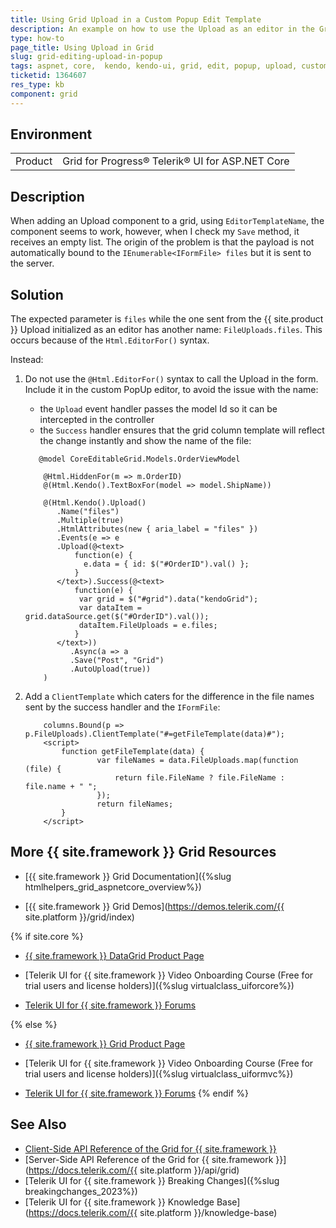 ```yaml
---
title: Using Grid Upload in a Custom Popup Edit Template
description: An example on how to use the Upload as an editor in the Grid for ASP.NET Core.
type: how-to
page_title: Using Upload in Grid
slug: grid-editing-upload-in-popup
tags: aspnet, core,  kendo, kendo-ui, grid, edit, popup, upload, custom, files
ticketid: 1364607
res_type: kb
component: grid
---
```


## Environment

<table>
 <tr>
  <td>Product</td>
  <td>Grid for Progress® Telerik® UI for ASP.NET Core</td>
 </tr>
</table>

## Description

When adding an Upload component to a grid, using `EditorTemplateName`, the component seems to work, however, when I check my `Save` method, it receives an empty list. The origin of the problem is that the payload is not automatically bound to the `IEnumerable<IFormFile> files` but it is sent to the server.

## Solution

The expected parameter is `files` while the one sent from the {{ site.product }} Upload initialized as an editor has another name: `FileUploads.files`. This occurs because of the `Html.EditorFor()` syntax. 

Instead:

1. Do not use the `@Html.EditorFor()` syntax to call the Upload in the form. Include it in the custom PopUp editor, to avoid the issue with the name:
    - the `Upload` event handler passes the model Id so it can be intercepted in the controller
    - the `Success` handler ensures that the grid column template will reflect the change instantly and show the name of the file:

    ```
       @model CoreEditableGrid.Models.OrderViewModel
 
        @Html.HiddenFor(m => m.OrderID)
        @(Html.Kendo().TextBoxFor(model => model.ShipName))

        @(Html.Kendo().Upload()
           .Name("files")
           .Multiple(true)
           .HtmlAttributes(new { aria_label = "files" })
           .Events(e => e
           .Upload(@<text>
               function(e) {
                 e.data = { id: $("#OrderID").val() };
               }
           </text>).Success(@<text>
               function(e) {
                var grid = $("#grid").data("kendoGrid");
                var dataItem = grid.dataSource.get($("#OrderID").val());
                dataItem.FileUploads = e.files;
               }
           </text>))
              .Async(a => a
              .Save("Post", "Grid")
              .AutoUpload(true))
        )
    ```

1. Add a `ClientTemplate` which caters for the difference in the file names sent by the success handler and the `IFormFile`:

    ```
        columns.Bound(p => p.FileUploads).ClientTemplate("#=getFileTemplate(data)#");
        <script>
            function getFileTemplate(data) {
                    var fileNames = data.FileUploads.map(function (file) {
                        return file.FileName ? file.FileName : file.name + " ";
                    });
                    return fileNames;
            }
        </script>
    ```

## More {{ site.framework }} Grid Resources

* [{{ site.framework }} Grid Documentation]({%slug htmlhelpers_grid_aspnetcore_overview%})

* [{{ site.framework }} Grid Demos](https://demos.telerik.com/{{ site.platform }}/grid/index)

{% if site.core %}
* [{{ site.framework }} DataGrid Product Page](https://www.telerik.com/aspnet-core-ui/grid)

* [Telerik UI for {{ site.framework }} Video Onboarding Course (Free for trial users and license holders)]({%slug virtualclass_uiforcore%})

* [Telerik UI for {{ site.framework }} Forums](https://www.telerik.com/forums/aspnet-core-ui)

{% else %}
* [{{ site.framework }} Grid Product Page](https://www.telerik.com/aspnet-mvc/grid)

* [Telerik UI for {{ site.framework }} Video Onboarding Course (Free for trial users and license holders)]({%slug virtualclass_uiformvc%})

* [Telerik UI for {{ site.framework }} Forums](https://www.telerik.com/forums/aspnet-mvc)
{% endif %}

## See Also

* [Client-Side API Reference of the Grid for {{ site.framework }}](https://docs.telerik.com/kendo-ui/api/javascript/ui/grid)
* [Server-Side API Reference of the Grid for {{ site.framework }}](https://docs.telerik.com/{{ site.platform }}/api/grid)
* [Telerik UI for {{ site.framework }} Breaking Changes]({%slug breakingchanges_2023%})
* [Telerik UI for {{ site.framework }} Knowledge Base](https://docs.telerik.com/{{ site.platform }}/knowledge-base)
